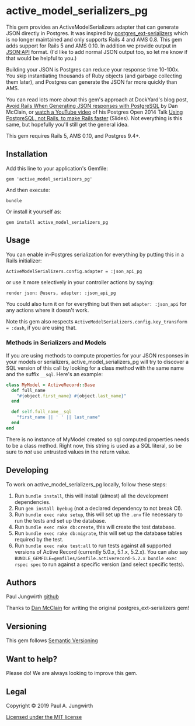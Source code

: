 # active\_model\_serializers\_pg

This gem provides an ActiveModelSerializers adapter that can generate JSON directly in Postgres.
It was inspired by [postgres\_ext-serializers](https://github.com/DavyJonesLocker/postgres_ext-serializers) which is no longer maintained and only supports Rails 4 and AMS 0.8.
This gem adds support for Rails 5 and AMS 0.10.
In addition we provide output in [JSON:API](https://jsonapi.org/) format.
(I'd like to add normal JSON output too, so let me know if that would be helpful to you.)

Building your JSON is Postgres can reduce your response time 10-100x.
You skip instantiating thousands of Ruby objects (and garbage collecting them later),
and Postgres can generate the JSON far more quickly than AMS.

You can read lots more about this gem's approach at DockYard's blog post,
[Avoid Rails When Generating JSON responses with PostgreSQL](https://dockyard.com/blog/2014/05/27/avoid-rails-when-generating-json-responses-with-postgresql) by Dan McClain,
or [watch a YouTube video](https://www.youtube.com/watch?v=tYTw3Jshrqo) of his Postgres Open 2014 Talk [Using PostgreSQL, not Rails, to make Rails faster](http://slides.com/danmcclain/postgresopen-2014) (Slides).
Not everything is this same, but hopefully you'll still get the general idea.

This gem requires Rails 5, AMS 0.10, and Postgres 9.4+.

## Installation

Add this line to your application's Gemfile:

    gem 'active_model_serializers_pg'

And then execute:

    bundle

Or install it yourself as:

    gem install active_model_serializers_pg

## Usage

You can enable in-Postgres serialization for everything by putting this in a Rails initializer:

    ActiveModelSerializers.config.adapter = :json_api_pg

or use it more selectively in your controller actions by saying:

    render json: @users, adapter: :json_api_pg

You could also turn it on for everything but then set `adapter: :json_api` for any actions where it doesn't work.

Note this gem also respects `ActiveModelSerializers.config.key_transform = :dash`, if you are using that.

### Methods in Serializers and Models

If you are using methods to compute properties for your JSON responses
in your models or serializers, active\_model\_serializers\_pg will try to
discover a SQL version of this call by looking for a class method with
the same name and the suffix `__sql`. Here's an example:

```ruby
class MyModel < ActiveRecord::Base
  def full_name
    "#{object.first_name} #{object.last_name}"
  end

  def self.full_name__sql
    "first_name || ' ' || last_name"
  end
end
```

There is no instance of MyModel created so sql computed properties needs to be
a class method. Right now, this string is used as a SQL literal, so be sure to
*not* use untrusted values in the return value.

## Developing

To work on active\_model\_serializers\_pg locally, follow these steps:

 1. Run `bundle install`, this will install (almost) all the development
    dependencies.
 2. Run `gem install byebug` (not a declared dependency to not break CI).
 3. Run `bundle exec rake setup`, this will set up the `.env` file necessary to run
    the tests and set up the database.
 4. Run `bundle exec rake db:create`, this will create the test database.
 5. Run `bundle exec rake db:migrate`, this will set up the database tables required
    by the test.
 6. Run `bundle exec rake test:all` to run tests against all supported versions of Active Record (currently 5.0.x, 5.1.x, 5.2.x).
    You can also say `BUNDLE_GEMFILE=gemfiles/Gemfile.activerecord-5.2.x bundle exec rspec spec` to run against a specific version (and select specific tests).

## Authors

Paul Jungwirth
[github](http://github.com/pjungwir)

Thanks to [Dan McClain](https://github.com/danmcclain) for writing the original postgres\_ext-serializers gem!

## Versioning ##

This gem follows [Semantic Versioning](http://semver.org)

## Want to help? ##

Please do! We are always looking to improve this gem.

## Legal ##

Copyright &copy; 2019 Paul A. Jungwirth

[Licensed under the MIT license](http://www.opensource.org/licenses/mit-license.php)
